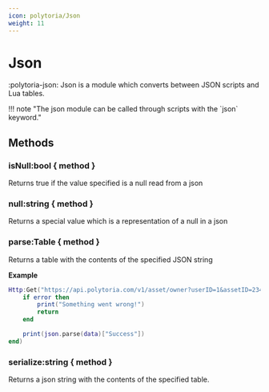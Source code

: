 ```yaml
---
icon: polytoria/Json
weight: 11
---
```


# Json

:polytoria-json: Json is a module which converts between JSON scripts and Lua tables.

<div data-search-exclude markdown>
!!! note "The json module can be called through scripts with the `json` keyword."
</div>

## Methods

### isNull:bool { method }

Returns true if the value specified is a null read from a json

### null:string { method }

Returns a special value which is a representation of a null in a json

### parse:Table { method }

Returns a table with the contents of the specified JSON string

**Example**

```lua
Http:Get("https://api.polytoria.com/v1/asset/owner?userID=1&assetID=234", function (data, error, errmsg)
    if error then
        print("Something went wrong!")
        return
    end

    print(json.parse(data)["Success"])
end)
```

### serialize:string { method }

Returns a json string with the contents of the specified table.
